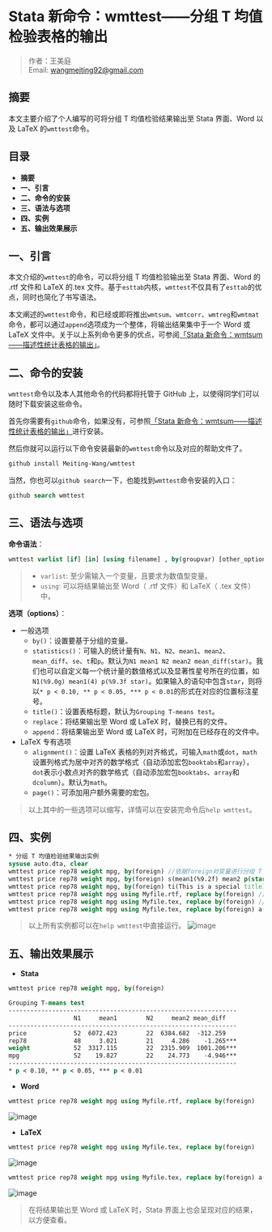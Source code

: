 # Stata 新命令：wmttest——分组 T 均值检验表格的输出

> 作者：王美庭  
> Email: wangmeiting92@gmail.com

## 摘要

本文主要介绍了个人编写的可将分组 T 均值检验结果输出至 Stata 界面、Word 以及 LaTeX 的`wmttest`命令。

## 目录

- **摘要**
- **一、引言**
- **二、命令的安装**
- **三、语法与选项**
- **四、实例**
- **五、输出效果展示**

## 一、引言

本文介绍的`wmttest`的命令，可以将分组 T 均值检验输出至 Stata 界面、Word 的 .rtf 文件和 LaTeX 的.tex 文件。基于`esttab`内核，`wmttest`不仅具有了`esttab`的优点，同时也简化了书写语法。

本文阐述的`wmttest`命令，和已经或即将推出`wmtsum`、`wmtcorr`、`wmtreg`和`wmtmat`命令，都可以通过`append`选项成为一个整体，将输出结果集中于一个 Word 或 LaTeX 文件中。关于以上系列命令更多的优点，可参阅[「Stata 新命令：wmtsum——描述性统计表格的输出」](https://mp.weixin.qq.com/s/oLgXf0KTgoePOnN1mJUllA)。

## 二、命令的安装

`wmttest`命令以及本人其他命令的代码都将托管于 GitHub 上，以使得同学们可以随时下载安装这些命令。

首先你需要有`github`命令，如果没有，可参照[「Stata 新命令：wmtsum——描述性统计表格的输出」](https://mp.weixin.qq.com/s/oLgXf0KTgoePOnN1mJUllA)进行安装。

然后你就可以运行以下命令安装最新的`wmttest`命令以及对应的帮助文件了。

```stata
github install Meiting-Wang/wmttest
```

当然，你也可以`github search`一下，也能找到`wmttest`命令安装的入口：

```stata
github search wmttest
```

## 三、语法与选项

**命令语法**：

```stata
wmttest varlist [if] [in] [using filename] , by(groupvar) [other_options]
```

> - `varlist`: 至少需输入一个变量，且要求为数值型变量。
> - `using`: 可以将结果输出至 Word（ .rtf 文件）和 LaTeX（ .tex 文件）中。

**选项（options）**：

- 一般选项
  - `by()`：设置要基于分组的变量。
  - `statistics()`：可输入的统计量有`N`、`N1`、`N2`、`mean1`、`mean2`、`mean_diff`、`se`、`t`和`p`。默认为`N1 mean1 N2 mean2 mean_diff(star)`。我们也可以自定义每一个统计量的数值格式以及显著性星号所在的位置，如`N1(%9.0g) mean1(4) p(%9.3f star)`。如果输入的语句中包含`star`，则将以`* p < 0.10, ** p < 0.05, *** p < 0.01`的形式在对应的位置标注星号。
  - `title()`：设置表格标题，默认为`Grouping T-means test`。
  - `replace`：将结果输出至 Word 或 LaTeX 时，替换已有的文件。
  - `append`：将结果输出至 Word 或 LaTeX 时，可附加在已经存在的文件中。
- LaTeX 专有选项
  - `alignment()`：设置 LaTeX 表格的列对齐格式，可输入`math`或`dot`，`math`设置列格式为居中对齐的数学格式（自动添加宏包`booktabs`和`array`），`dot`表示小数点对齐的数学格式（自动添加宏包`booktabs`、`array`和`dcolumn`）。默认为`math`。
  - `page()`：可添加用户额外需要的宏包。

> 以上其中的一些选项可以缩写，详情可以在安装完命令后`help wmttest`。

## 四、实例

```stata
* 分组 T 均值检验结果输出实例
sysuse auto.dta, clear
wmttest price rep78 weight mpg, by(foreign) //依据foreign对变量进行分组 T 均值检验
wmttest price rep78 weight mpg, by(foreign) s(mean1(%9.2f) mean2 p(star 4)) //自定义统计量及其数值格式和显著性星号标注的位置
wmttest price rep78 weight mpg, by(foreign) ti(This is a special title) //自定义标题
wmttest price rep78 weight mpg using Myfile.rtf, replace by(foreign) //将结果输出至 Word
wmttest price rep78 weight mpg using Myfile.tex, replace by(foreign) //将结果输出至 LaTeX
wmttest price rep78 weight mpg using Myfile.tex, replace by(foreign) a(dot) //将 LaTeX 列表格格式设置为小数点对齐
```

> 以上所有实例都可以在`help wmttest`中直接运行。
> ![image](https://user-images.githubusercontent.com/42256486/81492102-e36dea00-92c7-11ea-9b3b-9ecd4a0478e6.png)

## 五、输出效果展示

- **Stata**

```stata
wmttest price rep78 weight mpg, by(foreign)
```

```stata
Grouping T-means test
---------------------------------------------------------------
                  N1     mean1        N2     mean2 mean_diff
---------------------------------------------------------------
price             52  6072.423        22  6384.682  -312.259
rep78             48     3.021        21     4.286    -1.265***
weight            52  3317.115        22  2315.909  1001.206***
mpg               52    19.827        22    24.773    -4.946***
---------------------------------------------------------------
* p < 0.10, ** p < 0.05, *** p < 0.01
```

- **Word**

```stata
wmttest price rep78 weight mpg using Myfile.rtf, replace by(foreign)
```

![image](https://user-images.githubusercontent.com/42256486/81492106-ed8fe880-92c7-11ea-97ea-224e47fea139.png)

- **LaTeX**

```stata
wmttest price rep78 weight mpg using Myfile.tex, replace by(foreign)
```

![image](https://user-images.githubusercontent.com/42256486/81492116-f2549c80-92c7-11ea-9012-30b1fc094518.png)

```stata
wmttest price rep78 weight mpg using Myfile.tex, replace by(foreign) a(dot)
```

![image](https://user-images.githubusercontent.com/42256486/81492118-f7195080-92c7-11ea-9a84-0f99b68e70f4.png)

> 在将结果输出至 Word 或 LaTeX 时，Stata 界面上也会呈现对应的结果，以方便查看。
